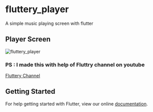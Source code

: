 # fluttery_player

A simple music playing screen with flutter

 ## Player Screen 
 
 ![fluttery_player](https://user-images.githubusercontent.com/24780524/42055202-095b92e2-7b34-11e8-8990-7a66d3a38ad4.jpeg)
 
 ### PS : I made this with help of Fluttry channel on youtube
 [Fluttery Channel](https://www.youtube.com/channel/UCtWyVkPpb8An90SNDTNF0Pg)
 

## Getting Started

For help getting started with Flutter, view our online
[documentation](https://flutter.io/).
